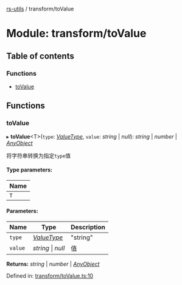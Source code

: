 [rs-utils](../README.md) / transform/toValue

# Module: transform/toValue

## Table of contents

### Functions

- [toValue](transform_tovalue.md#tovalue)

## Functions

### toValue

▸ **toValue**<T\>(`type`: [*ValueType*](helper_type.md#valuetype), `value`: *string* \| *null*): *string* \| *number* \| [*AnyObject*](helper_type.md#anyobject)

将字符串转换为指定`type`值

#### Type parameters:

Name |
------ |
`T` |

#### Parameters:

Name | Type | Description |
------ | ------ | ------ |
`type` | [*ValueType*](helper_type.md#valuetype) | "string" | "number" | "object" | "array"   |
`value` | *string* \| *null* | 值   |

**Returns:** *string* \| *number* \| [*AnyObject*](helper_type.md#anyobject)

Defined in: [transform/toValue.ts:10](https://github.com/HanZhaorz/rs-utils/blob/c9a74b1/src/transform/toValue.ts#L10)
